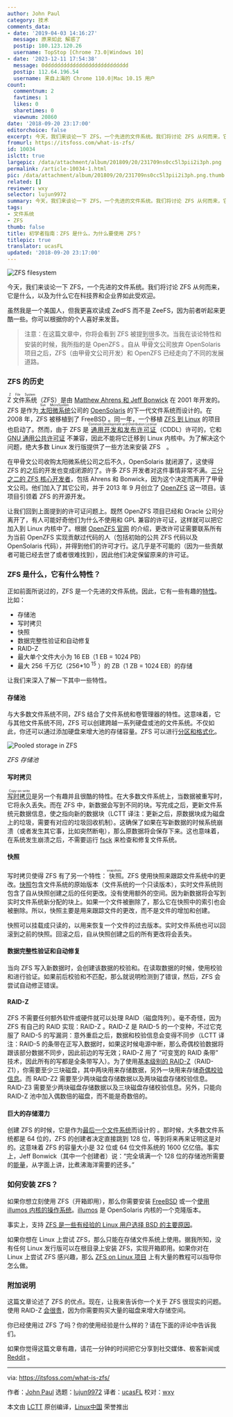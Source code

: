 ```yaml
---
author: John Paul
category: 技术
comments_data:
- date: '2019-04-03 14:16:27'
  message: 原来如此 解惑了
  postip: 180.123.120.26
  username: TopStop [Chrome 73.0|Windows 10]
- date: '2023-12-11 17:54:38'
  message: 0ddddddddddddddddddddddddddd
  postip: 112.64.196.54
  username: 来自上海的 Chrome 110.0|Mac 10.15 用户
count:
  commentnum: 2
  favtimes: 1
  likes: 0
  sharetimes: 0
  viewnum: 20860
date: '2018-09-20 23:17:00'
editorchoice: false
excerpt: 今天，我们来谈论一下 ZFS，一个先进的文件系统。我们将讨论 ZFS 从何而来，它是什么，以及为什么它在科技界和企业界如此受欢迎。
fromurl: https://itsfoss.com/what-is-zfs/
id: 10034
islctt: true
largepic: /data/attachment/album/201809/20/231709ns0cc5l3pii2i3ph.png
permalink: /article-10034-1.html
pic: /data/attachment/album/201809/20/231709ns0cc5l3pii2i3ph.png.thumb.jpg
related: []
reviewer: wxy
selector: lujun9972
summary: 今天，我们来谈论一下 ZFS，一个先进的文件系统。我们将讨论 ZFS 从何而来，它是什么，以及为什么它在科技界和企业界如此受欢迎。
tags:
- 文件系统
- ZFS
thumb: false
title: 初学者指南：ZFS 是什么，为什么要使用 ZFS？
titlepic: true
translator: ucasFL
updated: '2018-09-20 23:17:00'
---
```


![ZFS filesystem](/data/attachment/album/201809/20/231709ns0cc5l3pii2i3ph.png)


今天，我们来谈论一下 ZFS，一个先进的文件系统。我们将讨论 ZFS 从何而来，它是什么，以及为什么它在科技界和企业界如此受欢迎。


虽然我是一个美国人，但我更喜欢读成 ZedFS 而不是 ZeeFS，因为前者听起来更酷一些。你可以根据你的个人喜好来发音。



> 
> 注意：在这篇文章中，你将会看到 ZFS 被提到很多次。当我在谈论特性和安装的时候，我所指的是 OpenZFS 。自从<ruby> 甲骨文 <rt>  Oracle </rt></ruby>公司放弃 OpenSolaris 项目之后，ZFS（由甲骨文公司开发）和 OpenZFS 已经走向了不同的发展道路。
> 
> 
> 


### ZFS 的历史


<ruby> Z 文件系统 <rt>  Z File System </rt></ruby>（ZFS）是由 [Matthew Ahrens 和 Jeff Bonwick](https://wiki.gentoo.org/wiki/ZFS) 在 2001 年开发的。ZFS 是作为[<ruby> 太阳微系统 <rt>  Sun MicroSystem </rt></ruby>](http://en.wikipedia.org/wiki/Sun_Microsystems) 公司的 [OpenSolaris](http://en.wikipedia.org/wiki/Opensolaris) 的下一代文件系统而设计的。在 2008 年，ZFS 被移植到了 FreeBSD 。同一年，一个移植 [ZFS 到 Linux](https://zfsonlinux.org/) 的项目也启动了。然而，由于 ZFS 是<ruby> <a href="https://en.wikipedia.org/wiki/Common_Development_and_Distribution_License">  通用开发和发布许可证 </a> <rt>  Common Development and Distribution License </rt></ruby>（CDDL）许可的，它和 [GNU 通用公共许可证](https://en.wikipedia.org/wiki/GNU_General_Public_License) 不兼容，因此不能将它迁移到 Linux 内核中。为了解决这个问题，绝大多数 Linux 发行版提供了一些方法来安装 ZFS　。


在甲骨文公司收购太阳微系统公司之后不久，OpenSolaris 就闭源了，这使得 ZFS 的之后的开发也变成闭源的了。许多 ZFS 开发者对这件事情非常不满。[三分之二的 ZFS 核心开发者](https://wiki.gentoo.org/wiki/ZFS)，包括 Ahrens 和 Bonwick，因为这个决定而离开了甲骨文公司。他们加入了其它公司，并于 2013 年 9 月创立了 [OpenZFS](http://www.open-zfs.org/wiki/Main_Page) 这一项目。该项目引领着 ZFS 的开源开发。


让我们回到上面提到的许可证问题上。既然 OpenZFS 项目已经和 Oracle 公司分离开了，有人可能好奇他们为什么不使用和 GPL 兼容的许可证，这样就可以把它加入到 Linux 内核中了。根据 [OpenZFS 官网](http://www.open-zfs.org/wiki/FAQ#Do_you_plan_to_release_OpenZFS_under_a_license_other_than_the_CDDL.3F) 的介绍，更改许可证需要联系所有为当前 OpenZFS 实现贡献过代码的人（包括初始的公共 ZFS 代码以及 OpenSolaris 代码），并得到他们的许可才行。这几乎是不可能的（因为一些贡献者可能已经去世了或者很难找到），因此他们决定保留原来的许可证。


### ZFS 是什么，它有什么特性？


正如前面所说过的，ZFS 是一个先进的文件系统。因此，它有一些有趣的[特性](https://wiki.archlinux.org/index.php/ZFS)。比如：


* 存储池
* 写时拷贝
* 快照
* 数据完整性验证和自动修复
* RAID-Z
* 最大单个文件大小为 16 EB（1 EB = 1024 PB）
* 最大 256 千万亿（256\*10<sup> 15</sup> ）的 ZB（1 ZB = 1024 EB）的存储


让我们来深入了解一下其中一些特性。


#### 存储池


与大多数文件系统不同，ZFS 结合了文件系统和卷管理器的特性。这意味着，它与其他文件系统不同，ZFS 可以创建跨越一系列硬盘或池的文件系统。不仅如此，你还可以通过添加硬盘来增大池的存储容量。ZFS 可以进行[分区和格式化](https://www.howtogeek.com/175159/an-introduction-to-the-z-file-system-zfs-for-linux/)。


![Pooled storage in ZFS](/data/attachment/album/201809/20/231710te5zjh04sahk0zep.png)


*ZFS 存储池*


#### 写时拷贝


<ruby> <a href="https://www.freebsd.org/doc/handbook/zfs-term.html">  写时拷贝 </a> <rt>  Copy-on-write </rt></ruby>是另一个有趣并且很酷的特性。在大多数文件系统上，当数据被重写时，它将永久丢失。而在 ZFS 中，新数据会写到不同的块。写完成之后，更新文件系统元数据信息，使之指向新的数据块（LCTT 译注：更新之后，原数据块成为磁盘上的垃圾，需要有对应的垃圾回收机制）。这确保了如果在写新数据的时候系统崩溃（或者发生其它事，比如突然断电），那么原数据将会保存下来。这也意味着，在系统发生崩溃之后，不需要运行 [fsck](https://en.wikipedia.org/wiki/Fsck) 来检查和修复文件系统。


#### 快照


写时拷贝使得 ZFS 有了另一个特性：<ruby> 快照 <rt>  snapshots </rt></ruby>。ZFS 使用快照来跟踪文件系统中的更改。[快照](https://www.freebsd.org/doc/handbook/zfs-term.html)包含文件系统的原始版本（文件系统的一个只读版本），实时文件系统则包含了自从快照创建之后的任何更改。没有使用额外的空间。因为新数据将会写到实时文件系统新分配的块上。如果一个文件被删除了，那么它在快照中的索引也会被删除。所以，快照主要是用来跟踪文件的更改，而不是文件的增加和创建。


快照可以挂载成只读的，以用来恢复一个文件的过去版本。实时文件系统也可以回滚到之前的快照。回滚之后，自从快照创建之后的所有更改将会丢失。


#### 数据完整性验证和自动修复


当向 ZFS 写入新数据时，会创建该数据的校验和。在读取数据的时候，使用校验和进行验证。如果前后校验和不匹配，那么就说明检测到了错误，然后，ZFS 会尝试自动修正错误。


#### RAID-Z


ZFS 不需要任何额外软件或硬件就可以处理 RAID（磁盘阵列）。毫不奇怪，因为 ZFS 有自己的 RAID 实现：RAID-Z 。RAID-Z 是 RAID-5 的一个变种，不过它克服了 RAID-5 的写漏洞：意外重启之后，数据和校验信息会变得不同步（LCTT 译注：RAID-5 的条带在正写入数据时，如果这时候电源中断，那么奇偶校验数据将跟该部分数据不同步，因此前边的写无效；RAID-Z 用了 “可变宽的 RAID 条带” 技术，因此所有的写都是全条带写入）。为了使用[基本级别的 RAID-Z](https://wiki.archlinux.org/index.php/ZFS/Virtual_disks#Creating_and_Destroying_Zpools)（RAID-Z1），你需要至少三块磁盘，其中两块用来存储数据，另外一块用来存储[奇偶校验信息](https://www.pcmag.com/encyclopedia/term/60364/raid-parity)。而 RAID-Z2 需要至少两块磁盘存储数据以及两块磁盘存储校验信息。RAID-Z3 需要至少两块磁盘存储数据以及三块磁盘存储校验信息。另外，只能向 RAID-Z 池中加入偶数倍的磁盘，而不能是奇数倍的。


#### 巨大的存储潜力


创建 ZFS 的时候，它是作为[最后一个文件系统](https://web.archive.org/web/20060428092023/http://www.sun.com/2004-0914/feature/)而设计的 。那时候，大多数文件系统都是 64 位的，ZFS 的创建者决定直接跳到 128 位，等到将来再来证明这是对的。这意味着 ZFS 的容量大小是 32 位或 64 位文件系统的 1600 亿亿倍。事实上，Jeff Bonwick（其中一个创建者）说：“完全填满一个 128 位的存储池所需要的[能量](https://blogs.oracle.com/bonwick/128-bit-storage:-are-you-high)，从字面上讲，比煮沸海洋需要的还多。”


### 如何安装 ZFS？


如果你想立刻使用 ZFS（开箱即用），那么你需要安装 [FreeBSD](https://www.freebsd.org/) 或一个[使用 illumos 内核的操作系统](https://wiki.illumos.org/display/illumos/Distributions)。[illumos](https://wiki.illumos.org/display/illumos/illumos+Home) 是 OpenSolaris 内核的一个克隆版本。


事实上，支持 [ZFS 是一些有经验的 Linux 用户选择 BSD 的主要原因](https://itsfoss.com/why-use-bsd/)。


如果你想在 Linux 上尝试 ZFS，那么只能在存储文件系统上使用。据我所知，没有任何 Linux 发行版可以在根目录上安装 ZFS，实现开箱即用。如果你对在 Linux 上尝试 ZFS 感兴趣，那么 [ZFS on Linux 项目](https://zfsonlinux.org/) 上有大量的教程可以指导你怎么做。


### 附加说明


这篇文章论述了 ZFS 的优点。现在，让我来告诉你一个关于 ZFS 很现实的问题。使用 RAID-Z [会很贵](http://louwrentius.com/the-hidden-cost-of-using-zfs-for-your-home-nas.html)，因为你需要购买大量的磁盘来增大存储空间。


你已经使用过 ZFS 了吗？你的使用经验是什么样的？请在下面的评论中告诉我们。


如果你觉得这篇文章有趣，请花一分钟的时间把它分享到社交媒体、极客新闻或 [Reddit](http://reddit.com/r/linuxusersgroup) 。




---


via: <https://itsfoss.com/what-is-zfs/>


作者：[John Paul](https://itsfoss.com/author/john/) 选题：[lujun9972](https://github.com/lujun9972) 译者：[ucasFL](https://github.com/ucasFL) 校对：[wxy](https://github.com/wxy)


本文由 [LCTT](https://github.com/LCTT/TranslateProject) 原创编译，[Linux中国](https://linux.cn/) 荣誉推出
